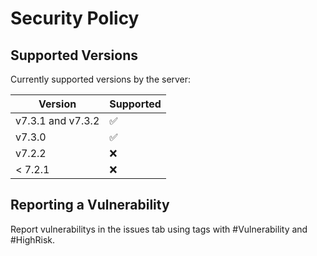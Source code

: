 # Security Policy

## Supported Versions

Currently supported versions by the server:

| Version | Supported          |
| ------- | ------------------ |
| v7.3.1 and v7.3.2  | :white_check_mark: |
| v7.3.0  | :white_check_mark: |
| v7.2.2  | :x:                |
| < 7.2.1 | :x:                |

## Reporting a Vulnerability

Report vulnerabilitys in the issues tab using
tags with #Vulnerability and #HighRisk.
